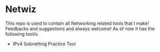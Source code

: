 # Netwiz
This repo is used to contain all Networking related tools that I make! Feedbacks and suggestions and always welcome!
As of now it has the following tool/s
<ul>
<li>
IPv4 Subnetting Practice Tool
</li>
</ul>
